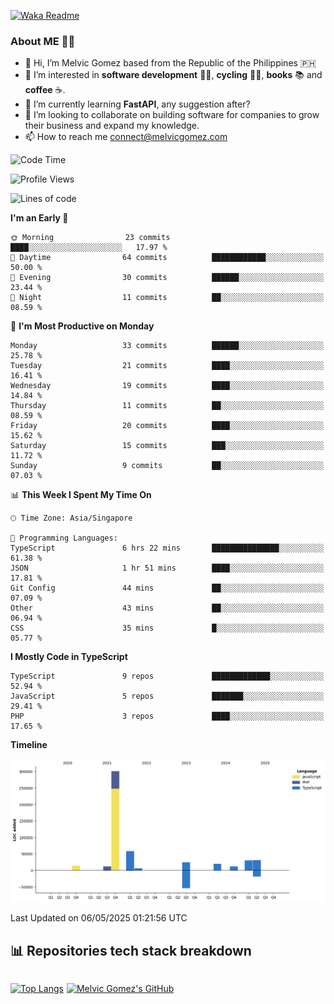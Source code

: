 [![Waka Readme](https://github.com/melvicgomez/melvicgomez/actions/workflows/main.yml/badge.svg)](https://github.com/melvicgomez/melvicgomez/actions/workflows/main.yml)

### **About ME 🚴🏻** 
- 👋 Hi, I’m Melvic Gomez based from the Republic of the Philippines 🇵🇭
- 👀 I’m interested in **software development** 👨‍💻, **cycling** 🚴‍♂️, **books** 📚 and **coffee** ☕. 
- 🌱 I’m currently learning **FastAPI**, any suggestion after?
- 💞️ I’m looking to collaborate on building software for companies to grow their business and expand my knowledge.
- 📫 How to reach me <connect@melvicgomez.com>
 
<!--START_SECTION:waka-->
![Code Time](http://img.shields.io/badge/Code%20Time-3%2C781%20hrs%2055%20mins-blue)

![Profile Views](http://img.shields.io/badge/Profile%20Views-0-blue)

![Lines of code](https://img.shields.io/badge/From%20Hello%20World%20I%27ve%20Written-505.8%20thousand%20lines%20of%20code-blue)

**I'm an Early 🐤** 

```text
🌞 Morning                23 commits          ████░░░░░░░░░░░░░░░░░░░░░   17.97 % 
🌆 Daytime                64 commits          ████████████░░░░░░░░░░░░░   50.00 % 
🌃 Evening                30 commits          ██████░░░░░░░░░░░░░░░░░░░   23.44 % 
🌙 Night                  11 commits          ██░░░░░░░░░░░░░░░░░░░░░░░   08.59 % 
```
📅 **I'm Most Productive on Monday** 

```text
Monday                   33 commits          ██████░░░░░░░░░░░░░░░░░░░   25.78 % 
Tuesday                  21 commits          ████░░░░░░░░░░░░░░░░░░░░░   16.41 % 
Wednesday                19 commits          ████░░░░░░░░░░░░░░░░░░░░░   14.84 % 
Thursday                 11 commits          ██░░░░░░░░░░░░░░░░░░░░░░░   08.59 % 
Friday                   20 commits          ████░░░░░░░░░░░░░░░░░░░░░   15.62 % 
Saturday                 15 commits          ███░░░░░░░░░░░░░░░░░░░░░░   11.72 % 
Sunday                   9 commits           ██░░░░░░░░░░░░░░░░░░░░░░░   07.03 % 
```


📊 **This Week I Spent My Time On** 

```text
🕑︎ Time Zone: Asia/Singapore

💬 Programming Languages: 
TypeScript               6 hrs 22 mins       ███████████████░░░░░░░░░░   61.38 % 
JSON                     1 hr 51 mins        ████░░░░░░░░░░░░░░░░░░░░░   17.81 % 
Git Config               44 mins             ██░░░░░░░░░░░░░░░░░░░░░░░   07.09 % 
Other                    43 mins             ██░░░░░░░░░░░░░░░░░░░░░░░   06.94 % 
CSS                      35 mins             █░░░░░░░░░░░░░░░░░░░░░░░░   05.77 % 
```

**I Mostly Code in TypeScript** 

```text
TypeScript               9 repos             █████████████░░░░░░░░░░░░   52.94 % 
JavaScript               5 repos             ███████░░░░░░░░░░░░░░░░░░   29.41 % 
PHP                      3 repos             ████░░░░░░░░░░░░░░░░░░░░░   17.65 % 
```



**Timeline**

![Lines of Code chart](https://raw.githubusercontent.com/melvicgomez/melvicgomez/master/assets/bar_graph.png)


 Last Updated on 06/05/2025 01:21:56 UTC
<!--END_SECTION:waka-->


## 📊 Repositories tech stack breakdown
<div style="display:inline-flex;">

<div style="margin-right:5px;">

[![Top Langs](https://github-readme-stats.vercel.app/api/top-langs/?username=melvicgomez&count_private=true&show_icons=true&bg_color=202124&title_color=D12A1E&icon_color=FAD127&text_color=ffffff)](https://melvicgomez.com)
</div>

[![Melvic Gomez's GitHub](https://github-readme-stats.vercel.app/api?username=melvicgomez&count_private=true&show_icons=true&bg_color=202124&title_color=D12A1E&icon_color=FAD127&text_color=ffffff)](https://github.com/melvicgomez)
<div>

